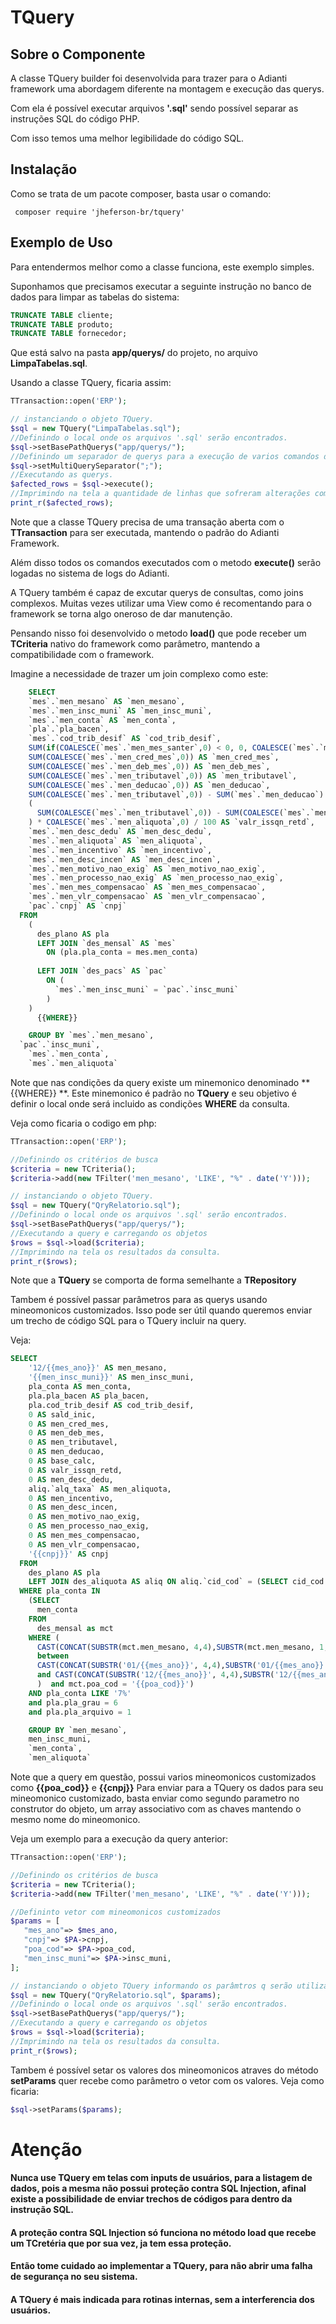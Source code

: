 # TQuery
## Sobre o Componente

A classe TQuery builder foi desenvolvida para trazer para o Adianti framework uma abordagem diferente na montagem e execução das querys.

Com ela é possível executar arquivos **'.sql'** sendo possível separar as instruções SQL do código PHP.

Com isso temos uma melhor legibilidade do código SQL.
## Instalação

Como se trata de um pacote composer, basta usar o comando:
```shell
 composer require 'jheferson-br/tquery'
```

## Exemplo de Uso

Para entendermos melhor como a classe funciona, este exemplo simples.

Suponhamos que precisamos executar a seguinte instrução no banco de dados para limpar as tabelas do sistema:
```sql
TRUNCATE TABLE cliente;
TRUNCATE TABLE produto;
TRUNCATE TABLE fornecedor;
```
Que está salvo na pasta **app/querys/** do projeto, no arquivo **LimpaTabelas.sql**.

Usando a classe TQuery, ficaria assim:
```php
TTransaction::open('ERP');

// instanciando o objeto TQuery.
$sql = new TQuery("LimpaTabelas.sql");
//Definindo o local onde os arquivos '.sql' serão encontrados.
$sql->setBasePathQuerys("app/querys/");
//Definindo um separador de querys para a execução de varios comandos dentro do mesmo arquivo .sql
$sql->setMultiQuerySeparator(";");
//Executando as querys.
$afected_rows = $sql->execute();
//Imprimindo na tela a quantidade de linhas que sofreram alterações com a execução da query.
print_r($afected_rows);
```

Note que a classe TQuery precisa de uma transação aberta com o **TTransaction** para ser executada, mantendo o padrão do Adianti Framework.

Além disso todos os comandos executados com o metodo **execute()** serão logadas no sistema de logs do Adianti.

A TQuery também é capaz de excutar querys de consultas, como joins complexos. Muitas vezes utilizar uma View como é recomentando para o framework se torna algo oneroso de dar manutenção.

Pensando nisso foi desenvolvido o metodo **load()** que pode receber um **TCriteria** nativo do framework como parâmetro, mantendo a compatibilidade com o framework.

Imagine a necessidade de trazer um join complexo como este:
```sql
    SELECT 
    `mes`.`men_mesano` AS `men_mesano`,
    `mes`.`men_insc_muni` AS `men_insc_muni`,
    `mes`.`men_conta` AS `men_conta`,
    `pla`.`pla_bacen`,
    `mes`.`cod_trib_desif` AS `cod_trib_desif`,
    SUM(if(COALESCE(`mes`.`men_mes_santer`,0) < 0, 0, COALESCE(`mes`.`men_mes_santer`,0))) AS `sald_inic`,
    SUM(COALESCE(`mes`.`men_cred_mes`,0)) AS `men_cred_mes`,
    SUM(COALESCE(`mes`.`men_deb_mes`,0)) AS `men_deb_mes`,
    SUM(COALESCE(`mes`.`men_tributavel`,0)) AS `men_tributavel`,
    SUM(COALESCE(`mes`.`men_deducao`,0)) AS `men_deducao`,
    SUM(COALESCE(`mes`.`men_tributavel`,0)) - SUM(`mes`.`men_deducao`) AS `base_calc`,
    (
      SUM(COALESCE(`mes`.`men_tributavel`,0)) - SUM(COALESCE(`mes`.`men_deducao`,0))
    ) * COALESCE(`mes`.`men_aliquota`,0) / 100 AS `valr_issqn_retd`,
    `mes`.`men_desc_dedu` AS `men_desc_dedu`,
    `mes`.`men_aliquota` AS `men_aliquota`,
    `mes`.`men_incentivo` AS `men_incentivo`,
    `mes`.`men_desc_incen` AS `men_desc_incen`,
    `mes`.`men_motivo_nao_exig` AS `men_motivo_nao_exig`,
    `mes`.`men_processo_nao_exig` AS `men_processo_nao_exig`,
    `mes`.`men_mes_compensacao` AS `men_mes_compensacao`,
    `mes`.`men_vlr_compensacao` AS `men_vlr_compensacao`,
    `pac`.`cnpj` AS `cnpj` 
  FROM
    (
      des_plano AS pla 
      LEFT JOIN `des_mensal` AS `mes` 
        ON (pla.pla_conta = mes.men_conta) 
        
      LEFT JOIN `des_pacs` AS `pac` 
        ON (
          `mes`.`men_insc_muni` = `pac`.`insc_muni`
        )
    ) 
      {{WHERE}} 

    GROUP BY `mes`.`men_mesano`,
  `pac`.`insc_muni`,
    `mes`.`men_conta`,
    `mes`.`men_aliquota`
```

Note que nas condições da query existe um minemonico denominado **{{WHERE}} **.
Este minemonico é padrão no **TQuery** e seu objetivo é definir o local onde será incluido as condições **WHERE** da consulta.

Veja como ficaria o codigo em php:

```php
TTransaction::open('ERP');

//Definindo os critérios de busca
$criteria = new TCriteria();
$criteria->add(new TFilter('men_mesano', 'LIKE', "%" . date('Y')));

// instanciando o objeto TQuery.
$sql = new TQuery("QryRelatorio.sql");
//Definindo o local onde os arquivos '.sql' serão encontrados.
$sql->setBasePathQuerys("app/querys/");
//Executando a query e carregando os objetos
$rows = $sql->load($criteria);
//Imprimindo na tela os resultados da consulta.
print_r($rows);
```
Note que a **TQuery** se comporta de forma semelhante a **TRepository**

Tambem é possível passar parâmetros para as querys usando mineomonicos customizados.
Isso pode ser útil quando queremos enviar um trecho de código SQL para o TQuery incluir na query.

Veja:
```sql
SELECT
    '12/{{mes_ano}}' AS men_mesano,
    '{{men_insc_muni}}' AS men_insc_muni,
    pla_conta AS men_conta,
    pla.pla_bacen AS pla_bacen,
    pla.cod_trib_desif AS cod_trib_desif,
    0 AS sald_inic,
    0 AS men_cred_mes,
    0 AS men_deb_mes,
    0 AS men_tributavel,
    0 AS men_deducao,
    0 AS base_calc,
    0 AS valr_issqn_retd,
    0 AS men_desc_dedu,
    aliq.`alq_taxa` AS men_aliquota,
    0 AS men_incentivo,
    0 AS men_desc_incen,
    0 AS men_motivo_nao_exig,
    0 AS men_processo_nao_exig,
    0 AS men_mes_compensacao,
    0 AS men_vlr_compensacao,
    '{{cnpj}}' AS cnpj
  FROM
    des_plano AS pla
    LEFT JOIN des_aliquota AS aliq ON aliq.`cid_cod` = (SELECT cid_cod FROM des_coop WHERE coo_cnpj = '{{cnpj}}') AND aliq.`cod_desif` = pla.`cod_trib_desif`
  WHERE pla_conta IN
    (SELECT
      men_conta
    FROM
      des_mensal as mct
    WHERE (
      CAST(CONCAT(SUBSTR(mct.men_mesano, 4,4),SUBSTR(mct.men_mesano, 1,2))AS UNSIGNED INTEGER) 
      between 
      CAST(CONCAT(SUBSTR('01/{{mes_ano}}', 4,4),SUBSTR('01/{{mes_ano}}', 1,2))AS UNSIGNED INTEGER)
      and CAST(CONCAT(SUBSTR('12/{{mes_ano}}', 4,4),SUBSTR('12/{{mes_ano}}', 1,2))AS UNSIGNED INTEGER)
      )  and mct.poa_cod = '{{poa_cod}}')
    AND pla_conta LIKE '7%'
    and pla.pla_grau = 6
    and pla.pla_arquivo = 1

    GROUP BY `men_mesano`,
    men_insc_muni,
    `men_conta`,
    `men_aliquota` 
```

Note que a query em questão, possui varios mineomonicos customizados como **{{poa_cod}}** e **{{cnpj}}**
Para enviar para a TQuery os dados para seu mineomonico customizado, basta enviar como segundo parametro no construtor do objeto, um array associativo com as chaves mantendo o mesmo nome do mineomonico.

Veja um exemplo para a execução da query anterior:

 ```php
TTransaction::open('ERP');

//Definindo os critérios de busca
$criteria = new TCriteria();
$criteria->add(new TFilter('men_mesano', 'LIKE', "%" . date('Y')));

//Defininto vetor com mineomonicos customizados
$params = [
	"mes_ano"=> $mes_ano,
	"cnpj"=> $PA->cnpj,
	"poa_cod"=> $PA->poa_cod,
	"men_insc_muni"=> $PA->insc_muni,
];

// instanciando o objeto TQuery informando os parâmtros q serão utilizados.
$sql = new TQuery("QryRelatorio.sql", $params);
//Definindo o local onde os arquivos '.sql' serão encontrados.
$sql->setBasePathQuerys("app/querys/");
//Executando a query e carregando os objetos
$rows = $sql->load($criteria);
//Imprimindo na tela os resultados da consulta.
print_r($rows);
```
Tambem é possível setar os valores dos mineomonicos atraves do método **setParams** quer recebe como parâmetro o vetor com os valores.
Veja como ficaria:
```php
$sql->setParams($params);
```

# Atenção
#### Nunca use TQuery em telas com inputs de usuários, para a listagem de dados, pois a mesma não possui proteção contra SQL Injection, afinal existe a possibilidade de enviar trechos de códigos para dentro da instrução SQL.
#### A proteção contra SQL Injection só funciona no método load que recebe um TCretéria que por sua vez, ja tem essa proteção.
#### Então tome cuidado ao implementar a TQuery, para não abrir uma falha de segurança no seu sistema.
#### A TQuery é mais indicada para rotinas internas, sem a interferencia dos usuários.
